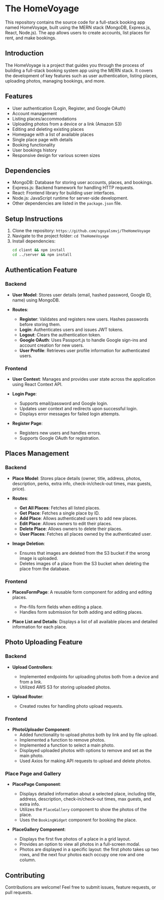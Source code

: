 # The HomeVoyage

This repository contains the source code for a full-stack booking app named HomeVoyage, built using the MERN stack (MongoDB, Express.js, React, Node.js). The app allows users to create accounts, list places for rent, and make bookings.

## Introduction

The HomeVoyage is a project that guides you through the process of building a full-stack booking system app using the MERN stack. It covers the development of key features such as user authentication, listing places, uploading photos, managing bookings, and more.

## Features

- User authentication (Login, Register, and Google OAuth)
- Account management
- Listing places/accommodations
- Uploading photos from a device or a link (Amazon S3)
- Editing and deleting existing places
- Homepage with a list of available places
- Single place page with details
- Booking functionality
- User bookings history
- Responsive design for various screen sizes

## Dependencies

- MongoDB: Database for storing user accounts, places, and bookings.
- Express.js: Backend framework for handling HTTP requests.
- React: Frontend library for building user interfaces.
- Node.js: JavaScript runtime for server-side development.
- Other dependencies are listed in the `package.json` file.

## Setup Instructions

1. Clone the repository: `https://github.com/sgoyalsmvj/TheHomeVoyage`
2. Navigate to the project folder: `cd TheHomeVoyage`
3. Install dependencies:
   ```bash
   cd client && npm install
   cd ../server && npm install
   ```

## Authentication Feature

### Backend

- **User Model**:
  Stores user details (email, hashed password, Google ID, name) using MongoDB.

- **Routes**:
  - **Register**: Validates and registers new users. Hashes passwords before storing them.
  - **Login**: Authenticates users and issues JWT tokens.
  - **Logout**: Clears the authentication token.
  - **Google OAuth**: Uses Passport.js to handle Google sign-ins and account creation for new users.
  - **User Profile**: Retrieves user profile information for authenticated users.

### Frontend

- **User Context**: Manages and provides user state across the application using React Context API.

- **Login Page**:

  - Supports email/password and Google login.
  - Updates user context and redirects upon successful login.
  - Displays error messages for failed login attempts.

- **Register Page**:
  - Registers new users and handles errors.
  - Supports Google OAuth for registration.

## Places Management

### Backend

- **Place Model**: Stores place details (owner, title, address, photos, description, perks, extra info, check-in/check-out times, max guests, price).

- **Routes**:
  - **Get All Places**: Fetches all listed places.
  - **Get Place**: Fetches a single place by ID.
  - **Add Place**: Allows authenticated users to add new places.
  - **Edit Place**: Allows owners to edit their places.
  - **Delete Place**: Allows owners to delete their places.
  - **User Places**: Fetches all places owned by the authenticated user.

- **Image Deletion**:
  - Ensures that images are deleted from the S3 bucket if the wrong image is uploaded.
  - Deletes images of a place from the S3 bucket when deleting the place from the database.

### Frontend

- **PlacesFormPage**: A reusable form component for adding and editing places.

  - Pre-fills form fields when editing a place.
  - Handles form submission for both adding and editing places.

- **Place List and Details**: Displays a list of all available places and detailed information for each place.

## Photo Uploading Feature

### Backend

- **Upload Controllers**:
  - Implemented endpoints for uploading photos both from a device and from a link.
  - Utilized AWS S3 for storing uploaded photos.

- **Upload Router**:
  - Created routes for handling photo upload requests.

### Frontend

- **PhotoUploader Component**: 
  - Added functionality to upload photos both by link and by file upload.
  - Implemented a function to remove photos.
  - Implemented a function to select a main photo.
  - Displayed uploaded photos with options to remove and set as the main photo.
  - Used Axios for making API requests to upload and delete photos.

### Place Page and Gallery

- **PlacePage Component**: 
  - Displays detailed information about a selected place, including title, address, description, check-in/check-out times, max guests, and extra info.
  - Utilizes the `PlaceGallery` component to show the photos of the place.
  - Uses the `BookingWidget` component for booking the place.

- **PlaceGallery Component**: 
  - Displays the first five photos of a place in a grid layout.
  - Provides an option to view all photos in a full-screen modal.
  - Photos are displayed in a specific layout: the first photo takes up two rows, and the next four photos each occupy one row and one column.

## Contributing

Contributions are welcome! Feel free to submit issues, feature requests, or pull requests.
